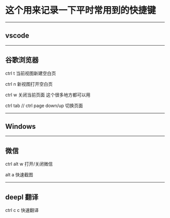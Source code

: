 # 这个用来记录一下平时常用到的快捷键

***
## vscode


***
## 谷歌浏览器

ctrl t 当前视图新建空白页  

ctrl n 新视图打开空白页  

ctrl w 关闭当前页面 这个很多地方都可以用  

ctrl tab // ctrl page down/up 切换页面  


***
## Windows





***
## 微信

ctrl alt w 打开/关闭微信  

alt a  快速截图



***
## deepl 翻译

ctrl c c 快速翻译  












